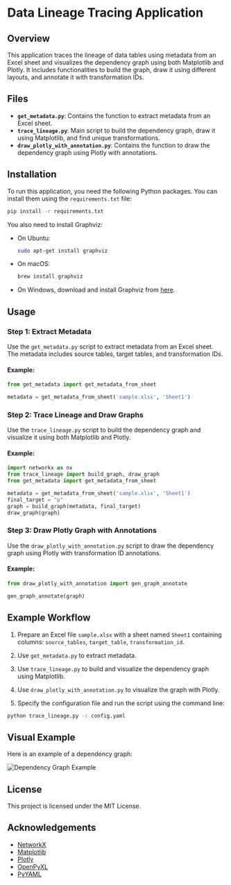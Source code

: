 
# Data Lineage Tracing Application

## Overview
This application traces the lineage of data tables using metadata from an Excel sheet and visualizes the dependency graph using both Matplotlib and Plotly. It includes functionalities to build the graph, draw it using different layouts, and annotate it with transformation IDs.

## Files
- **`get_metadata.py`**: Contains the function to extract metadata from an Excel sheet.
- **`trace_lineage.py`**: Main script to build the dependency graph, draw it using Matplotlib, and find unique transformations.
- **`draw_plotly_with_annotation.py`**: Contains the function to draw the dependency graph using Plotly with annotations.

## Installation
To run this application, you need the following Python packages. You can install them using the `requirements.txt` file:
```sh
pip install -r requirements.txt
```

You also need to install Graphviz:
- On Ubuntu:
  ```sh
  sudo apt-get install graphviz
  ```
- On macOS:
  ```sh
  brew install graphviz
  ```
- On Windows, download and install Graphviz from [here](https://graphviz.org/download/).

## Usage

### Step 1: Extract Metadata
Use the `get_metadata.py` script to extract metadata from an Excel sheet. The metadata includes source tables, target tables, and transformation IDs.

#### Example:
```python
from get_metadata import get_metadata_from_sheet

metadata = get_metadata_from_sheet('sample.xlsx', 'Sheet1')
```

### Step 2: Trace Lineage and Draw Graphs
Use the `trace_lineage.py` script to build the dependency graph and visualize it using both Matplotlib and Plotly.

#### Example:
```python
import networkx as nx
from trace_lineage import build_graph, draw_graph
from get_metadata import get_metadata_from_sheet

metadata = get_metadata_from_sheet('sample.xlsx', 'Sheet1')
final_target = "p"
graph = build_graph(metadata, final_target)
draw_graph(graph)
```

### Step 3: Draw Plotly Graph with Annotations
Use the `draw_plotly_with_annotation.py` script to draw the dependency graph using Plotly with transformation ID annotations.

#### Example:
```python
from draw_plotly_with_annotation import gen_graph_annotate

gen_graph_annotate(graph)
```

## Example Workflow
1. Prepare an Excel file `sample.xlsx` with a sheet named `Sheet1` containing columns: `source_tables`, `target_table`, `transformation_id`.
2. Use `get_metadata.py` to extract metadata.
3. Use `trace_lineage.py` to build and visualize the dependency graph using Matplotlib.
4. Use `draw_plotly_with_annotation.py` to visualize the graph with Plotly.

5. Specify the configuration file and run the script using the command line:
```sh
python trace_lineage.py -c config.yaml
```

## Visual Example
Here is an example of a dependency graph:

![Dependency Graph Example](images/graph_example.png)

## License
This project is licensed under the MIT License.

## Acknowledgements
- [NetworkX](https://networkx.github.io/)
- [Matplotlib](https://matplotlib.org/)
- [Plotly](https://plotly.com/)
- [OpenPyXL](https://openpyxl.readthedocs.io/en/stable/)
- [PyYAML](https://pyyaml.org/)
